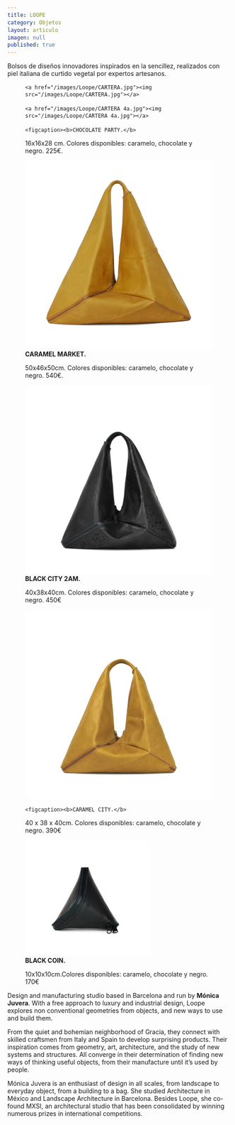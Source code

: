 ```yaml
---
title: LOOPE
category: Objetos
layout: articulo
imagen: null
published: true
---
```

Bolsos de diseños innovadores inspirados en la sencillez, realizados con piel italiana de curtido vegetal por expertos artesanos. 



<figure class="half">

	<a href="/images/Loope/CARTERA.jpg"><img src="/images/Loope/CARTERA.jpg"></a>

	<a href="/images/Loope/CARTERA 4a.jpg"><img src="/images/Loope/CARTERA 4a.jpg"></a>
  
    <figcaption><b>CHOCOLATE PARTY.</b>
16x16x28 cm. Colores disponibles: caramelo, chocolate y negro. 225€.</figcaption>
</figure>


<div class="figure-group">
<figure>
	<a href="/images/Loope/CARAMEL MARKET.jpg"><img src="/images/Loope/CARAMEL MARKET.jpg" alt="bolso de diseño"></a>
	<figcaption><b>CARAMEL MARKET.</b>
  
50x46x50cm. Colores disponibles: caramelo, chocolate y negro. 540€.</figcaption>
</figure>


<figure>
	<a href="/images/Loope/BLACK CITI 2AM.jpg"><img src="/images/Loope/BLACK CITI 2AM.jpg" alt="bolso de diseño"></a>
	<figcaption><b>BLACK CITY 2AM.</b> 

 40x38x40cm. Colores disponibles: caramelo, chocolate y negro. 450€</figcaption>
</figure>

<figure>
	<a href="/images/Loope/CARAMEL CITY.jpg"><img src="/images/Loope/CARAMEL CITY.jpg" alt="bolso de diseño"></a>

	<figcaption><b>CARAMEL CITY.</b> 

40 x 38 x 40cm. Colores disponibles: caramelo, chocolate y negro. 390€</figcaption>
</figure>
</div>

<figure>
	<a href="/images/Loope/BLACK COIN.jpg"><img src="/images/Loope/BLACK COIN.jpg" alt="bolso de diseño"></a>
	<figcaption><b>BLACK COIN.</b> 
	
10x10x10cm.Colores disponibles: caramelo, chocolate y negro. 170€</figcaption>
</figure>


Design and manufacturing studio based in Barcelona and run by **Mónica Juvera**. With a free approach to luxury and industrial design, Loope explores non conventional geometries from objects, and new ways to use and build them.

From the quiet and bohemian neighborhood of Gracia, they connect with skilled craftsmen from Italy and Spain to develop surprising products. Their inspiration comes from geometry, art, architecture, and the study of new systems and structures. All converge in their determination of finding new ways of thinking useful objects, from their manufacture until it’s used by people.

Mónica Juvera is an enthusiast of design in all scales, from landscape to everyday object, from a building to a bag. She studied Architecture in México and Landscape Architecture in Barcelona. Besides Loope, she co-found MXSI, an architectural studio that has been consolidated by winning numerous prizes in international competitions.


